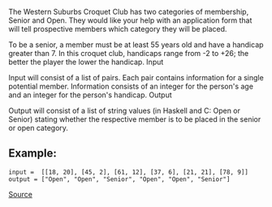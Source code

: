 The Western Suburbs Croquet Club has two categories of membership, Senior and Open. They would like your help with an application form that will tell prospective members which category they will be placed.

To be a senior, a member must be at least 55 years old and have a handicap greater than 7. In this croquet club, handicaps range from -2 to +26; the better the player the lower the handicap.
Input

Input will consist of a list of pairs. Each pair contains information for a single potential member. Information consists of an integer for the person's age and an integer for the person's handicap.
Output

Output will consist of a list of string values (in Haskell and C: Open or Senior) stating whether the respective member is to be placed in the senior or open category.

## Example:
```
input =  [[18, 20], [45, 2], [61, 12], [37, 6], [21, 21], [78, 9]]
output = ["Open", "Open", "Senior", "Open", "Open", "Senior"]
```

[Source](https://www.codewars.com/kata/5502c9e7b3216ec63c0001aa)
